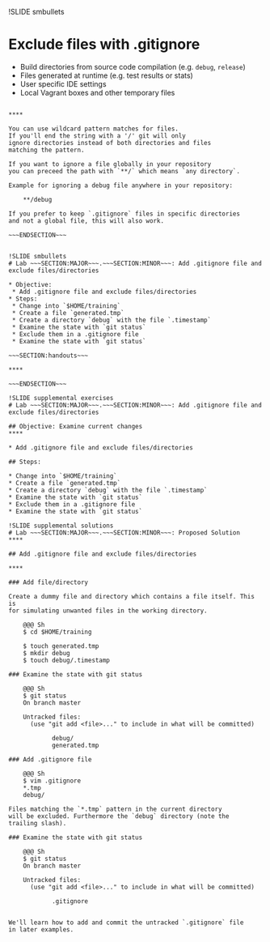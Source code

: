 !SLIDE smbullets
# Exclude files with .gitignore

* Build directories from source code compilation (e.g. `debug`, `release`)
* Files generated at runtime (e.g. test results or stats)
* User specific IDE settings
* Local Vagrant boxes and other temporary files

~~~SECTION:handouts~~~

****

You can use wildcard pattern matches for files.
If you'll end the string with a '/' git will only
ignore directories instead of both directories and files
matching the pattern.

If you want to ignore a file globally in your repository
you can preceed the path with `**/` which means `any directory`.

Example for ignoring a debug file anywhere in your repository:

    **/debug

If you prefer to keep `.gitignore` files in specific directories
and not a global file, this will also work.

~~~ENDSECTION~~~


!SLIDE smbullets
# Lab ~~~SECTION:MAJOR~~~.~~~SECTION:MINOR~~~: Add .gitignore file and exclude files/directories

* Objective:
 * Add .gitignore file and exclude files/directories
* Steps:
 * Change into `$HOME/training`
 * Create a file `generated.tmp`
 * Create a directory `debug` with the file `.timestamp`
 * Examine the state with `git status`
 * Exclude them in a .gitignore file
 * Examine the state with `git status`

~~~SECTION:handouts~~~

****

~~~ENDSECTION~~~

!SLIDE supplemental exercises
# Lab ~~~SECTION:MAJOR~~~.~~~SECTION:MINOR~~~: Add .gitignore file and exclude files/directories

## Objective: Examine current changes
****

* Add .gitignore file and exclude files/directories

## Steps:

* Change into `$HOME/training`
* Create a file `generated.tmp`
* Create a directory `debug` with the file `.timestamp`
* Examine the state with `git status`
* Exclude them in a .gitignore file
* Examine the state with `git status`

!SLIDE supplemental solutions
# Lab ~~~SECTION:MAJOR~~~.~~~SECTION:MINOR~~~: Proposed Solution
****

## Add .gitignore file and exclude files/directories

****

### Add file/directory

Create a dummy file and directory which contains a file itself. This is
for simulating unwanted files in the working directory.

    @@@ Sh
    $ cd $HOME/training

    $ touch generated.tmp
    $ mkdir debug
    $ touch debug/.timestamp

### Examine the state with git status

    @@@ Sh
    $ git status
    On branch master
    
    Untracked files:
      (use "git add <file>..." to include in what will be committed)
    
           	debug/
           	generated.tmp

### Add .gitignore file

    @@@ Sh
    $ vim .gitignore
    *.tmp
    debug/

Files matching the `*.tmp` pattern in the current directory
will be excluded. Furthermore the `debug` directory (note the
trailing slash).

### Examine the state with git status

    @@@ Sh
    $ git status
    On branch master
    
    Untracked files:
      (use "git add <file>..." to include in what will be committed)
    
           	.gitignore


We'll learn how to add and commit the untracked `.gitignore` file
in later examples.

